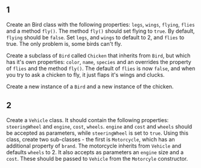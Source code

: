
## 1

Create an Bird class with the following properties: `legs`, `wings`, `flying`, `flies` and a method `fly()`. The method `fly()` should set flying to `true`. By default, `flying` should be `false`. Set `legs`, and `wings` to default to 2, and `flies` to true. The only problem is, some birds can't fly.

Create a subclass of `Bird` called `Chicken` that inherits from `Bird`, but which has it's own properties: `color`, `name`, `species` and an overrides the property of `flies` and the method `fly()`. The default of `flies` is now `false`, and when you try to ask a chicken to fly, it just flaps it's wings and clucks.

Create a new instance of a `Bird` and a new instance of the chicken. 

## 2

Create a `Vehicle` class. It should contain the following properties: `steeringWheel` and `engine`, `cost`, `wheels`. `engine` and `cost` and `wheels` should be accepted as parameters, while `steeringWheel` is set to `true`. Using this class, create two sub-classes - the first is `Motorcycle`, which has an additional property of `brand`. The motorcycle inherits from `Vehicle` and defaults `wheels` to 2. It also accepts as parameters an `engine` size and a `cost`. These should be passed to `Vehicle` from the `Motorcyle` constructor.
